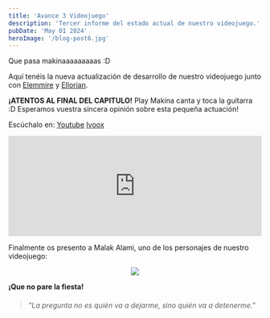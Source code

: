```yaml
---
title: 'Avance 3 Videojuego'
description: 'Tercer informe del estado actual de nuestro videojuego.'
pubDate: 'May 01 2024'
heroImage: '/blog-post6.jpg'
---
```


Que pasa makinaaaaaaaaas :D

Aquí tenéis la nueva actualización de desarrollo de nuestro videojuego junto con <a href="https://www.instagram.com/elemmire1988?utm_source=qr&igsh=MWgwcm84ZmxwaDVmYQ%3D%3D" target="_blank">Elemmire</a> y <a href="https://www.ellorian.es" target="_blank">Ellorian</a>.

**¡ATENTOS AL FINAL DEL CAPITULO!** Play Makina canta y toca la guitarra :D Esperamos vuestra sincera opinión sobre esta pequeña actuación!

Escúchalo en:
<a href="https://www.youtube.com/watch?v=AEEhiACPTpE&list=PLKAlTP_phHA9JrBiHYjKx1MOvqPCR62Fa&index=6" target="_blank">Youtube</a>
<a href="https://www.ivoox.com/informe-videojuego-3-audios-mp3_rf_128478268_1.html" target="_blank">Ivoox</a>

<iframe src="https://www.ivoox.com/player_ej_128478268_6_1.html?c1=040447" width="100%" height="200" frameborder="0" allowfullscreen="" scrolling="no" loading="lazy"></iframe>

Finalmente os presento a Malak Alami, uno de los personajes de nuestro videojuego:

<p align="center">
    <img src="/blog-post6-malak_alami.png" />
</p>

**¡Que no pare la fiesta!**

> ###### "La pregunta no es quién va a dejarme, sino quién va a detenerme."

